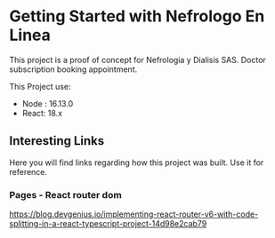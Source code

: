 # Getting Started with Nefrologo En Linea

This project is a proof of concept for Nefrologia y Dialisis SAS. Doctor subscription booking appointment.

This Project use:

- Node : 16.13.0
- React: 18.x


## Interesting Links

Here you will find links regarding how this project was built. Use it for reference.
### Pages - React router dom

<https://blog.devgenius.io/implementing-react-router-v6-with-code-splitting-in-a-react-typescript-project-14d98e2cab79>